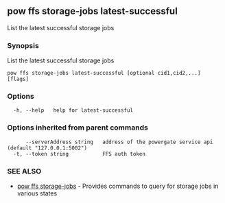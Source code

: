 ## pow ffs storage-jobs latest-successful

List the latest successful storage jobs

### Synopsis

List the latest successful storage jobs

```
pow ffs storage-jobs latest-successful [optional cid1,cid2,...] [flags]
```

### Options

```
  -h, --help   help for latest-successful
```

### Options inherited from parent commands

```
      --serverAddress string   address of the powergate service api (default "127.0.0.1:5002")
  -t, --token string           FFS auth token
```

### SEE ALSO

* [pow ffs storage-jobs](pow_ffs_storage-jobs.md)	 - Provides commands to query for storage jobs in various states

